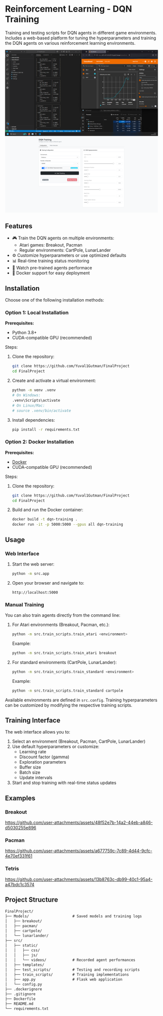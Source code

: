 # Reinforcement Learning - DQN Training

Training and testing scripts for DQN agents in different game environments.
Includes a web-based platform for tuning the hyperparameters and training the DQN agents on various reinforcement learning environments.

![Training Process](training_process.png)
![Web App](web_app.png)

## Features

- 🎮 Train the DQN agents on multiple environments:
  - Atari games: Breakout, Pacman
  - Regular environments: CartPole, LunarLander
- ⚙️ Customize hyperparameters or use optimized defaults
- 📊 Real-time training status monitoring
- 🎥 Watch pre-trained agents performace
- 🐳 Docker support for easy deployment

## Installation

Choose one of the following installation methods:

### Option 1: Local Installation

**Prerequisites:**
- Python 3.8+
- CUDA-compatible GPU (recommended)

Steps:
1. Clone the repository:
   ```bash
   git clone https://github.com/Yuval1Gutman/FinalProject
   cd FinalProject
   ```

2. Create and activate a virtual environment:
   ```bash
   python -m venv .venv
   # On Windows:
   .venv\Scripts\activate
   # On Linux/Mac:
   # source .venv/bin/activate
   ```

3. Install dependencies:
   ```bash
   pip install -r requirements.txt
   ```

### Option 2: Docker Installation

**Prerequisites:**
- [Docker](https://www.docker.com/get-started)
- CUDA-compatible GPU (recommended)

Steps:
1. Clone the repository:
   ```bash
   git clone https://github.com/Yuval1Gutman/FinalProject
   cd FinalProject
   ```

2. Build and run the Docker container:
   ```bash
   docker build -t dqn-training .
   docker run -it -p 5000:5000 --gpus all dqn-training
   ```

## Usage

### Web Interface

1. Start the web server:
   ```bash
   python -m src.app
   ```

2. Open your browser and navigate to:
   ```
   http://localhost:5000
   ```

### Manual Training

You can also train agents directly from the command line:

1. For Atari environments (Breakout, Pacman, etc.):
   ```bash
   python -m src.train_scripts.train_atari <environment>
   ```
   
   Example:
   ```bash
   python -m src.train_scripts.train_atari breakout
   ```

2. For standard environments (CartPole, LunarLander):
   ```bash
   python -m src.train_scripts.train_standard <environment>
   ```

   Example:
   ```bash
   python -m src.train_scripts.train_standard cartpole
   ```

Available environments are defined in `src.config`. Training hyperparameters can be customized by modifying the respective training scripts.

## Training Interface

The web interface allows you to:

1. Select an environment (Breakout, Pacman, CartPole, LunarLander)
2. Use default hyperparameters or customize:
   - Learning rate
   - Discount factor (gamma)
   - Exploration parameters
   - Buffer size
   - Batch size
   - Update intervals
3. Start and stop training with real-time status updates


## Examples

### Breakout
https://github.com/user-attachments/assets/48f52e7b-14a2-44eb-a846-d5030255e896

### Pacman
https://github.com/user-attachments/assets/a677759c-7c89-4d44-9cfc-4e70ef331f61

### Tetris
https://github.com/user-attachments/assets/13b8763c-db99-40c1-95a4-a47bdc1c3574


## Project Structure


```
FinalProject/
├── Models/                    # Saved models and training logs
│   ├── breakout/
│   ├── pacman/
│   ├── cartpole/
│   └── lunarlander/
├── src/
│   ├── static/
│   │   ├── css/
│   │   ├── js/
│   │   └── videos/            # Recorded agent performances
│   ├── templates/
│   ├── test_scripts/          # Testing and recording scripts
│   ├── train_scripts/         # Training implementations
│   ├── app.py                 # Flask web application
│   └── config.py
├── .dockerignore
├── .gitignore
├── Dockerfile
├── README.md
└── requirements.txt
```
